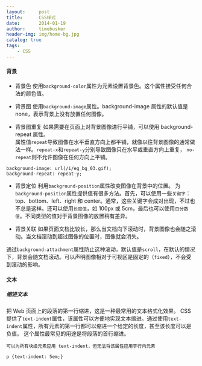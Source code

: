 ```yaml
---
layout:     post
title:      CSS样式
date:       2014-01-19
author:     timebusker
header-img: img/home-bg.jpg
catalog: true
tags:
    - CSS
---
```


#### 背景
- 背景色
使用`background-color`属性为元素设置背景色。这个属性接受任何合法的颜色值。

- 背景图
使用`background-image`属性。background-image 属性的默认值是 none，表示背景上没有放置任何图像。

- 背景图重复
如果需要在页面上对背景图像进行平铺，可以使用 background-repeat 属性。   
属性值`repeat`导致图像在水平垂直方向上都平铺，就像以往背景图像的通常做法一样。`repeat-x`和`repeat-y`分别导致图像只在水平或垂直方向上重复，
`no-repeat`则不允许图像在任何方向上平铺。
```
background-image: url(/i/eg_bg_03.gif);
background-repeat: repeat-y;
```

- 背景定位
利用`background-position`属性改变图像在背景中的位置。
为`background-position`属性提供值有很多方法。首先，可以使用一些`关键字`：top、bottom、left、right 和 center。通常，这些关键字会成对出现，不过也不总是这样。还可以使用`长度值`，如 100px 或 5cm，最后也可以使用`百分数值`。不同类型的值对于背景图像的放置稍有差异。

- 背景关联
如果页面文档比较长，那么当文档向下滚动时，背景图像也会随之滚动。当文档滚动到超过图像的位置时，图像就会消失。  

通过`background-attachment`属性防止这种滚动，默认值是`scroll`，在默认的情况下，背景会随文档滚动。可以声明图像相对于可视区是固定的（`fixed`），不会受到滚动的影响。

#### 文本
##### 缩进文本
把 Web 页面上的段落的第一行缩进，这是一种最常用的文本格式化效果。
CSS 提供了`text-indent`属性，该属性可以方便地实现文本缩进。通过使用`text-indent`属性，所有元素的第一行都可以缩进一个给定的长度，甚至该长度可以是负值。
这个属性最常见的用途是将段落的首行缩进。

`可以为所有块级元素应用 text-indent，但无法将该属性应用于行内元素`

```
p {text-indent: 5em;}
```




